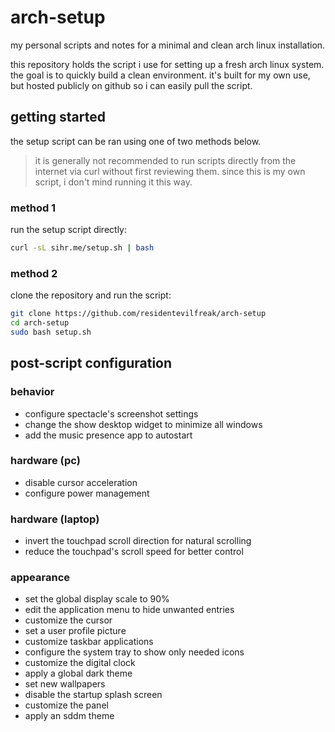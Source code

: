 # arch-setup

my personal scripts and notes for a minimal and clean arch linux installation. 

this repository holds the script i use for setting up a fresh arch linux system. the goal is to quickly build a clean environment. it's built for my own use, but hosted publicly on github so i can easily pull the script.

## getting started

the setup script can be ran using one of two methods below.

> it is generally not recommended to run scripts directly from the internet via curl without first reviewing them. since this is my own script, i don't mind running it this way.

### method 1

run the setup script directly:

```bash
curl -sL sihr.me/setup.sh | bash
```

### method 2

clone the repository and run the script:

```bash
git clone https://github.com/residentevilfreak/arch-setup
cd arch-setup
sudo bash setup.sh
```

## post-script configuration

### behavior
- configure spectacle's screenshot settings
- change the show desktop widget to minimize all windows
- add the music presence app to autostart

### hardware (pc)
- disable cursor acceleration
- configure power management

### hardware (laptop)
- invert the touchpad scroll direction for natural scrolling
- reduce the touchpad's scroll speed for better control

### appearance
- set the global display scale to 90%
- edit the application menu to hide unwanted entries
- customize the cursor
- set a user profile picture
- customize taskbar applications
- configure the system tray to show only needed icons
- customize the digital clock
- apply a global dark theme
- set new wallpapers
- disable the startup splash screen
- customize the panel
- apply an sddm theme
